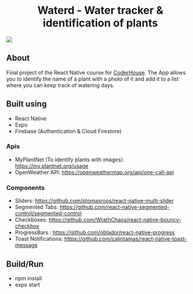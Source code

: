 <h1 align="center">Waterd - Water tracker & identification of plants</h1>

![](/assets/waterd-presentation.gif)

## About

Final project of the React Native course for [CoderHouse](https://www.coderhouse.es/).
The App allows you to identify the name of a plant with a photo of it and add it to a list where you can keep track of watering days.


## Built using

* React Native
* Expo
* Firebase (Authentication & Cloud Firestore)

### Apis
* MyPlantNet (To identify plants with images): https://my.plantnet.org/usage
* OpenWeather API: https://openweathermap.org/api/one-call-api

### Components
* Sliders: https://github.com/ptomasroos/react-native-multi-slider
* Segmented Tabs: https://github.com/react-native-segmented-control/segmented-control
* Checkboxes: https://github.com/WrathChaos/react-native-bouncy-checkbox
* ProgressBars : https://github.com/oblador/react-native-progress
* Toast Notifications: https://github.com/calintamas/react-native-toast-message


## Build/Run

* npm install
* expo start



